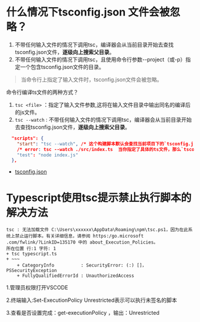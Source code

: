 # 什么情况下tsconfig.json 文件会被忽略？

1. 不带任何输入文件的情况下调用tsc，编译器会从当前目录开始去查找tsconfig.json文件，**逐级向上搜索父目录**。
2. 不带任何输入文件的情况下调用tsc，且使用命令行参数--project（或-p）指定一个包含tsconfig.json文件的目录。

> 当命令行上指定了输入文件时，tsconfig.json文件会被忽略。
    
命令行编译ts文件的两种方式？
1. `tsc <file>`  ：指定了输入文件参数,这将在输入文件目录中输出同名的编译后的js文件。
2. `tsc --watch` : 不带任何输入文件的情况下调用tsc，编译器会从当前目录开始去查找tsconfig.json文件，**逐级向上搜索父目录**。

```json
  "scripts": {
    "start": "tsc --watch", /* 这个构建脚本默认会查找当前项目下的`tsconfig.json`配置文件 */
    /* error: tsc --watch ./src/index.ts  当你指定了具体的ts文件，那么`tsconfig.json`配置文件则被忽略*/
    "test": "node index.js"
  },
```

- [tsconfig.json](https://www.typescriptlang.org/docs/handbook/tsconfig-json.html#using-tsconfigjson-or-jsconfigjson)

# Typescript使用tsc提示禁止执行脚本的解决方法

```terminal
tsc : 无法加载文件 C:\Users\xxxxxx\AppData\Roaming\npm\tsc.ps1，因为在此系统上禁止运行脚本。有关详细信息，请参阅 https:/go.microsoft
.com/fwlink/?LinkID=135170 中的 about_Execution_Policies。
所在位置 行:1 字符: 1
+ tsc typescript.ts
+ ~~~
    + CategoryInfo          : SecurityError: (:) []，PSSecurityException
    + FullyQualifiedErrorId : UnauthorizedAccess
```

1.管理员权限打开VSCODE

2.终端输入:Set-ExecutionPolicy Unrestricted表示可以执行未签名的脚本

3.查看是否设置完成：get-executionPolicy ，输出：Unrestricted 


